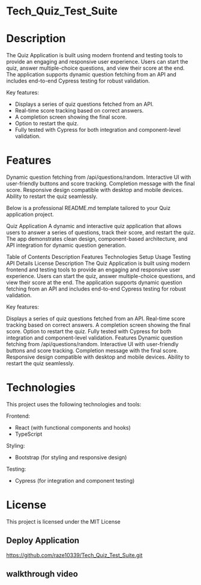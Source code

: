 # Tech_Quiz_Test_Suite

# Description

The Quiz Application is built using modern frontend and testing tools to provide an engaging and responsive user experience. Users can start the quiz, answer multiple-choice questions, and view their score at the end. The application supports dynamic question fetching from an API and includes end-to-end Cypress testing for robust validation.

Key features:

- Displays a series of quiz questions fetched from an API.
- Real-time score tracking based on correct answers.
- A completion screen showing the final score.
- Option to restart the quiz.
- Fully tested with Cypress for both integration and component-level validation.

# Features

Dynamic question fetching from /api/questions/random.
Interactive UI with user-friendly buttons and score tracking.
Completion message with the final score.
Responsive design compatible with desktop and mobile devices.
Ability to restart the quiz seamlessly.


Below is a professional README.md template tailored to your Quiz application project.

Quiz Application
A dynamic and interactive quiz application that allows users to answer a series of questions, track their score, and restart the quiz. The app demonstrates clean design, component-based architecture, and API integration for dynamic question generation.

Table of Contents
Description
Features
Technologies
Setup
Usage
Testing
API Details
License
Description
The Quiz Application is built using modern frontend and testing tools to provide an engaging and responsive user experience. Users can start the quiz, answer multiple-choice questions, and view their score at the end. The application supports dynamic question fetching from an API and includes end-to-end Cypress testing for robust validation.

Key features:

Displays a series of quiz questions fetched from an API.
Real-time score tracking based on correct answers.
A completion screen showing the final score.
Option to restart the quiz.
Fully tested with Cypress for both integration and component-level validation.
Features
Dynamic question fetching from /api/questions/random.
Interactive UI with user-friendly buttons and score tracking.
Completion message with the final score.
Responsive design compatible with desktop and mobile devices.
Ability to restart the quiz seamlessly.

# Technologies

This project uses the following technologies and tools:

Frontend:
 - React (with functional components and hooks)
 - TypeScript

Styling:
 - Bootstrap (for styling and responsive design)

Testing:
 - Cypress (for integration and component testing)

 # License

 This project is licensed under the MIT License

 ## Deploy Application

 https://github.com/raze10339/Tech_Quiz_Test_Suite.git

 ## walkthrough video

 

